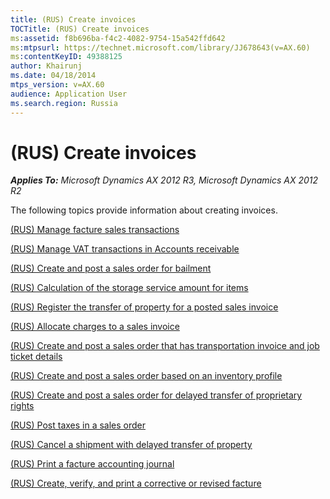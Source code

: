 ```yaml
---
title: (RUS) Create invoices
TOCTitle: (RUS) Create invoices
ms:assetid: f8b696ba-f4c2-4082-9754-15a542ffd642
ms:mtpsurl: https://technet.microsoft.com/library/JJ678643(v=AX.60)
ms:contentKeyID: 49388125
author: Khairunj
ms.date: 04/18/2014
mtps_version: v=AX.60
audience: Application User
ms.search.region: Russia
---
```


# (RUS) Create invoices 


_**Applies To:** Microsoft Dynamics AX 2012 R3, Microsoft Dynamics AX 2012 R2_

The following topics provide information about creating invoices.

[(RUS) Manage facture sales transactions](rus-manage-facture-sales-transactions.md)

[(RUS) Manage VAT transactions in Accounts receivable](rus-manage-vat-transactions-in-accounts-receivable.md)

[(RUS) Create and post a sales order for bailment](rus-create-and-post-a-sales-order-for-bailment.md)

[(RUS) Calculation of the storage service amount for items](rus-calculation-of-the-storage-service-amount-for-items.md)

[(RUS) Register the transfer of property for a posted sales invoice](rus-register-the-transfer-of-property-for-a-posted-sales-invoice.md)

[(RUS) Allocate charges to a sales invoice](rus-allocate-charges-to-a-sales-invoice.md)

[(RUS) Create and post a sales order that has transportation invoice and job ticket details](rus-create-and-post-a-sales-order-that-has-transportation-invoice-and-job-ticket-details.md)

[(RUS) Create and post a sales order based on an inventory profile](rus-create-and-post-a-sales-order-based-on-an-inventory-profile.md)

[(RUS) Create and post a sales order for delayed transfer of proprietary rights](rus-create-and-post-a-sales-order-for-delayed-transfer-of-proprietary-rights.md)

[(RUS) Post taxes in a sales order](rus-post-taxes-in-a-sales-order.md)

[(RUS) Cancel a shipment with delayed transfer of property](rus-cancel-a-shipment-with-delayed-transfer-of-property.md)

[(RUS) Print a facture accounting journal](rus-print-a-facture-accounting-journal.md)

[(RUS) Create, verify, and print a corrective or revised facture](rus-create-verify-and-print-a-corrective-or-revised-facture.md)

  


